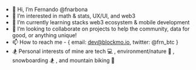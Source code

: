 - 👋 Hi, I’m Fernando @fnarbona
- 👀 I’m interested in math & stats, UX/UI, and web3
- 🌱 I’m currently learning stacks web3 ecosystem & mobile development
- 🤝 I’m looking to collaborate on projects to help the community, data for good, or anything unique!
- 📫 How to reach me - { email: dev@blockmo.io, twitter: @frn_btc }
- 🏂 Personal interests of mine are tech 💻 , environment/nature 🌳 , snowboarding 🏂 , and mountain biking 🚴 

<!---
fernando550/fernando550 is a ✨ special ✨ repository because its `README.md` (this file) appears on your GitHub profile.
You can click the Preview link to take a look at your changes.
--->
